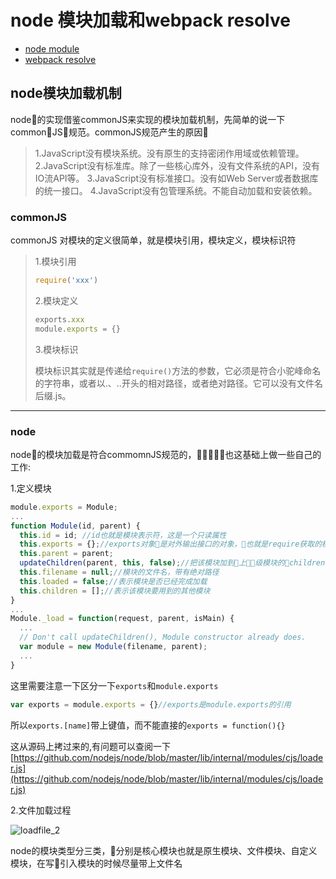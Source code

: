 # node 模块加载和webpack resolve

+ [node module](#node)
+ [webpack resolve]()

## node模块加载机制
node的实现借鉴commonJS来实现的模块加载机制，先简单的说一下commonJS规范。commonJS规范产生的原因

>1.JavaScript没有模块系统。没有原生的支持密闭作用域或依赖管理。
2.JavaScript没有标准库。除了一些核心库外，没有文件系统的API，没有IO流API等。
3.JavaScript没有标准接口。没有如Web Server或者数据库的统一接口。
4.JavaScript没有包管理系统。不能自动加载和安装依赖。

### commonJS
commonJS 对模块的定义很简单，就是模块引用，模块定义，模块标识符
> 1.模块引用
>  ``` javascript
>  require('xxx')
>  ```
> 2.模块定义
>  ```javascript
>  exports.xxx
>  module.exports = {}
>  ```
>  3.模块标识
>
>  模块标识其实就是传递给`require()`方法的参数，它必须是符合小驼峰命名的字符串，或者以.、..开头的相对路径，或者绝对路径。它可以没有文件名后缀.js。
---
### node
node的模块加载是符合commomnJS规范的，也这基础上做一些自己的工作:

1.定义模块
```javascript
module.exports = Module;
...
function Module(id, parent) {
  this.id = id; //id也就是模块表示符，这是一个只读属性
  this.exports = {};//exports对象是对外输出接口的对象，也就是require获取的模块的对象
  this.parent = parent;
  updateChildren(parent, this, false);//把该模块加到上级模块的children中
  this.filename = null;//模块的文件名，带有绝对路径
  this.loaded = false;//表示模块是否已经完成加载
  this.children = [];//表示该模块要用到的其他模块
}
...
Module._load = function(request, parent, isMain) {
  ...
  // Don't call updateChildren(), Module constructor already does.
  var module = new Module(filename, parent);
  ...
}

```
这里需要注意一下区分一下`exports`和`module.exports`
```javascript
var exports = module.exports = {}//exports是module.exports的引用
```
所以`exports.[name]`带上键值，而不能直接的`exports = function(){}`

这从源码上拷过来的,有问题可以查阅一下[https://github.com/nodejs/node/blob/master/lib/internal/modules/cjs/loader.js](https://github.com/nodejs/node/blob/master/lib/internal/modules/cjs/loader.js)

2.文件加载过程

![loadfile_2](image/loadfile_2.png)

node的模块类型分三类，分别是核心模块也就是原生模块、文件模块、自定义模块，在写引入模块的时候尽量带上文件名